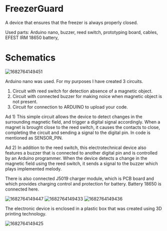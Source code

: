 # FreezerGuard
A device that ensures that the freezer is always properly closed.

Used parts: Arduino nano, buzzer, reed switch, prototyping board, cables, EFEST IRM 18650 battery, 

# Schematics

![1682764149451](https://user-images.githubusercontent.com/54074456/235298862-23b206b2-58fa-4594-8f9a-ad2c546d3400.jpg)

Arduino nano was used. For my purposes I have created 3 circuits. 
1) Circuit with reed switch for detection absence of a magnetic object.
2) Circuit with connected buzzer for making noice when magnetic object is not present.
3) Circuit for connection to ARDUINO to upload your code.


Ad 1) This simple circuit allows the device to detect changes in the surrounding magnetic field, and trigger a digital signal accordingly. When a magnet is brought close to the reed switch, it causes the contacts to close, completing the circuit and sending a signal to the digital pin. In code is mentioned as SENSOR_PIN.

Ad 2) In addition to the reed switch, this electrotechnical device also features a buzzer that is connected to another digital pin and is controlled by an Arduino programmer. When the device detects a change in the magnetic field using the reed switch, it sends a signal to the buzzer which plays implemented melody.

There is also connected J5019 charger module, which is PCB board and which provides charging control and protection for battery. Battery 18650 is connected here.

![1682764149447](https://user-images.githubusercontent.com/54074456/235300466-ec190311-f4a8-4495-af94-9ae1cf9c0a21.jpg)
![1682764149433](https://user-images.githubusercontent.com/54074456/235300536-9408c71b-2f94-4414-ab65-c9944e0839b7.jpg)
![1682764149436](https://user-images.githubusercontent.com/54074456/235300607-8183496e-69de-454d-8d65-d406c9c8eb3a.jpg)

The electronic device is enclosed in a plastic box that was created using 3D printing technology.

![1682764149425](https://user-images.githubusercontent.com/54074456/235300630-ff1c4f45-3f5e-4e0a-accc-90f923cb16f5.jpg)

